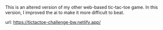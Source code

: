 This is an altered version of my other web-based tic-tac-toe game. In this version, I improved the ai to make it more difficult to beat.

url: https://tictactoe-challenge-bw.netlify.app/

